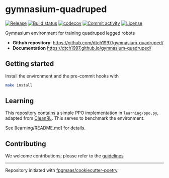 # gymnasium-quadruped

[![Release](https://img.shields.io/github/v/release/dtch1997/gymnasium-quadruped)](https://img.shields.io/github/v/release/dtch1997/gymnasium-quadruped)
[![Build status](https://img.shields.io/github/actions/workflow/status/dtch1997/gymnasium-quadruped/main.yml?branch=main)](https://github.com/dtch1997/gymnasium-quadruped/actions/workflows/main.yml?query=branch%3Amain)
[![codecov](https://codecov.io/gh/dtch1997/gymnasium-quadruped/branch/main/graph/badge.svg)](https://codecov.io/gh/dtch1997/gymnasium-quadruped)
[![Commit activity](https://img.shields.io/github/commit-activity/m/dtch1997/gymnasium-quadruped)](https://img.shields.io/github/commit-activity/m/dtch1997/gymnasium-quadruped)
[![License](https://img.shields.io/github/license/dtch1997/gymnasium-quadruped)](https://img.shields.io/github/license/dtch1997/gymnasium-quadruped)

Gymnasium environment for training quadruped legged robots

- **Github repository**: <https://github.com/dtch1997/gymnasium-quadruped/>
- **Documentation** <https://dtch1997.github.io/gymnasium-quadruped/>

## Getting started

Install the environment and the pre-commit hooks with 

```bash
make install
```

## Learning

This repository contains a simple PPO implementation in `learning/ppo.py`, adapted from [CleanRL](https://github.com/vwxyzjn/cleanrl). This serves to benchmark the environment. 

See [learning/README.md] for details. 

## Contributing 

We welcome contributions; please refer to the [guidelines](CONTRIBUTING.rst)

---

Repository initiated with [fpgmaas/cookiecutter-poetry](https://github.com/fpgmaas/cookiecutter-poetry).